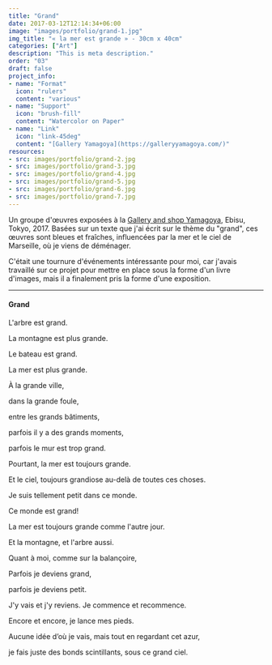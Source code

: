```yaml
---
title: "Grand"
date: 2017-03-12T12:14:34+06:00
image: "images/portfolio/grand-1.jpg"
img_title: "« la mer est grande » - 30cm x 40cm"
categories: ["Art"]
description: "This is meta description."
order: "03"
draft: false
project_info:
- name: "Format"
  icon: "rulers"
  content: "various"
- name: "Support"
  icon: "brush-fill"
  content: "Watercolor on Paper"
- name: "Link"
  icon: "link-45deg"
  content: "[Gallery Yamagoya](https://galleryyamagoya.com/)"
resources:
- src: images/portfolio/grand-2.jpg
- src: images/portfolio/grand-3.jpg
- src: images/portfolio/grand-4.jpg
- src: images/portfolio/grand-5.jpg
- src: images/portfolio/grand-6.jpg
- src: images/portfolio/grand-7.jpg
---
```

Un groupe d'œuvres exposées à la [Gallery and shop Yamagoya](https://galleryyamagoya.com), Ebisu, Tokyo, 2017.
Basées sur un texte que j'ai écrit sur le thème du "grand", ces œuvres sont bleues et fraîches, influencées par la mer et le ciel de Marseille, où je viens de déménager.

C'était une tournure d'événements intéressante pour moi, car j'avais travaillé sur ce projet pour mettre en place sous la forme d'un livre d'images, mais il a finalement pris la forme d'une exposition.

---

#### Grand

L'arbre est grand.

La montagne est plus grande.

Le bateau est grand.

La mer est plus grande.

À la grande ville,

dans la grande foule,

entre les grands bâtiments,

parfois il y a des grands moments,

parfois le mur est trop grand.

Pourtant, la mer est toujours grande.

Et le ciel, toujours grandiose au-delà de toutes ces choses.

Je suis tellement petit dans ce monde.

Ce monde est grand!
<br/>

La mer est toujours grande comme l'autre jour.

Et la montagne, et l'arbre aussi.

Quant à moi, comme sur la balançoire,

Parfois je deviens grand,

parfois je deviens petit.

J'y vais et j'y reviens.
Je commence et recommence.

Encore et encore, je lance mes pieds.

Aucune idée d’où je vais,
mais tout en regardant cet azur,

je fais juste des bonds scintillants,
sous ce grand ciel.
